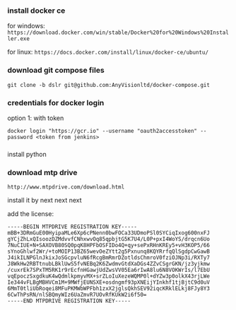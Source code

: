 
### install docker ce
for windows: ```https://download.docker.com/win/stable/Docker%20for%20Windows%20Installer.exe```

for linux: ```https://docs.docker.com/install/linux/docker-ce/ubuntu/```

### download git compose files 
``` 
git clone -b dslr git@github.com:AnyVisionltd/docker-compose.git
```


### credentials for docker login
option 1: with token

``` 
docker login "https://gcr.io" --username "oauth2accesstoken" --password <token from jenkins>
```

###
install python

### download mtp drive
```
http://www.mtpdrive.com/download.html
```

install it by next next next

add the license:

```
-----BEGIN MTPDRIVE REGISTRATION KEY----- 
mBB+3DRmGuE00HyipaMLe6Xp6cPNenn0bwFOCa33UDmoPSl0SYCiqIxog600nxFJ
gYCjZhLxQIsoozDZMdvvfCNhxwvOq85qpbjtG5K7U4/L0P+pxI4WoYS/drqcn6Uo
7NuCIUE+N+SAXOVB80SQ0pqK8HPFbOSFIDo4Q+qy+sePxRHnKREy5+vH3KOP5/66
sYnoGhlwf2Wr/+toMOIP13BZ65wevOeZYtt2g5Pxnunq8KQYRrfqQlSgdpCwGawB
J4ikILNPGlnJkixJoSGcpvluN6fRcgBmRmrDZotldsChmroV0fziOJNp3i/RXTy7
J8WkHw2RBTtnubLBklUwS5fvNEBq2K6ZwdmvGtdXaDGs4ZZvCSgrGKN/jz3yjkmw
/cuxrEk7SPxTM5RK1r9rEcfnHGawjUdZwsVV05Ea6rIwA8lu6N8VOKWrIs/l7EbU
vqEpoczSxgdkuK4wQdmlkpmyvMX+srZLoIuXezeWQMP0l+dYZw3p0olkX43rjLWe
Ie344vFLBgMBHVCm1M+9MWfjEUNSXE+osdngmf93pXNEijYInkhf1tjBjtC9d0uV
6MmT0tliUbRoqei8MFuPKMWbWPFbh1zxX2jglsQkhSEV92iqcKRklELkj8FJy8Y3
6CwThPsRN/nlSBQmyWIz6UaZmvR7UOvRfKUkW2i6f50=
-----END MTPDRIVE REGISTRATION KEY----- 
```
